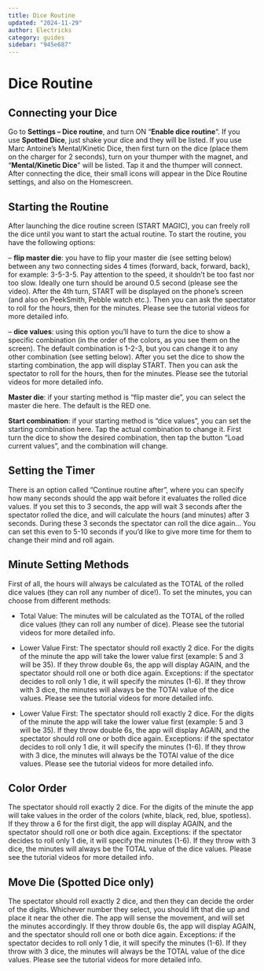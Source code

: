 ```yaml
---
title: Dice Routine
updated: "2024-11-29"
author: Electricks
category: guides
sidebar: "945e687"
---
```


# Dice Routine

## Connecting your Dice

 
 
 
 
 Go to **Settings – Dice routine**, and turn ON “**Enable dice routine**“. If you use **Spotted Dice**, just shake your dice and they will be listed. If you use Marc Antoine’s Mental/Kinetic Dice, then first turn on the dice (place them on the charger for 2 seconds), turn on your thumper with the magnet, and “**Mental/Kinetic Dice**” will be listed. Tap it and the thumper will connect. After connecting the dice, their small icons will appear in the Dice Routine settings, and also on the Homescreen.

 
 
 
 
 
 
 
 
 
 
 ## Starting the Routine

 
 
 
 
 After launching the dice routine screen (START MAGIC), you can freely roll the dice until you want to start the actual routine. To start the routine, you have the following options:

– **flip master die**: you have to flip your master die (see setting below) between any two connecting sides 4 times (forward, back, forward, back), for example: 3-5-3-5. Pay attention to the speed, it shouldn’t be too fast nor too slow. Ideally one turn should be around 0.5 second (please see the video). After the 4th turn, START will be displayed on the phone’s screen (and also on PeekSmith, Pebble watch etc.). Then you can ask the spectator to roll for the hours, then for the minutes. Please see the tutorial videos for more detailed info.

– **dice values**: using this option you’ll have to turn the dice to show a specific combination (in the order of the colors, as you see them on the screen). The default combination is 1-2-3, but you can change it to any other combination (see setting below). After you set the dice to show the starting combination, the app will display START. Then you can ask the spectator to roll for the hours, then for the minutes. Please see the tutorial videos for more detailed info.

**Master die**: if your starting method is “flip master die”, you can select the master die here. The default is the RED one.

**Start combination**: if your starting method is “dice values”, you can set the starting combination here. Tap the actual combination to change it. First turn the dice to show the desired combination, then tap the button “Load current values”, and the combination will change.

 
 
 
 
 
 
 
 
 
 
 ## Setting the Timer

 
 
 
 
 There is an option called “Continue routine after”, where you can specify how many seconds should the app wait before it evaluates the rolled dice values. If you set this to 3 seconds, the app will wait 3 seconds after the spectator rolled the dice, and will calculate the hours (and minutes) after 3 seconds. During these 3 seconds the spectator can roll the dice again… You can set this even to 5-10 seconds if you’d like to give more time for them to change their mind and roll again.

 
 
 
 
 
 
 
 
 
 
 ## Minute Setting Methods

 
 
 
 
 First of all, the hours will always be calculated as the TOTAL of the rolled dice values (they can roll any number of dice!). To set the minutes, you can choose from different methods:

- Total Value: The minutes will be calculated as the TOTAL of the rolled dice values (they can roll any number of dice). Please see the tutorial videos for more detailed info.

- Lower Value First: The spectator should roll exactly 2 dice. For the digits of the minute the app will take the lower value first (example: 5 and 3 will be 35). If they throw double 6s, the app will display AGAIN, and the spectator should roll one or both dice again. Exceptions: if the spectator decides to roll only 1 die, it will specify the minutes (1-6). If they throw with 3 dice, the minutes will always be the TOTAl value of the dice values. Please see the tutorial videos for more detailed info.

 
 
 
 
 
 
 
 
 
 
 - Lower Value First: The spectator should roll exactly 2 dice. For the digits of the minute the app will take the lower value first (example: 5 and 3 will be 35). If they throw double 6s, the app will display AGAIN, and the spectator should roll one or both dice again. Exceptions: if the spectator decides to roll only 1 die, it will specify the minutes (1-6). If they throw with 3 dice, the minutes will always be the TOTAl value of the dice values. Please see the tutorial videos for more detailed info.

 
 
 
 
 
 
 
 
 
 
 ## Color Order

 
 
 
 
 The spectator should roll exactly 2 dice. For the digits of the minute the app will take values in the order of the colors (white, black, red, blue, spotless). If they throw a 6 for the first digit, the app will display AGAIN, and the spectator should roll one or both dice again. Exceptions: if the spectator decides to roll only 1 die, it will specify the minutes (1-6). If they throw with 3 dice, the minutes will always be the TOTAL value of the dice values. Please see the tutorial videos for more detailed info.

 
 
 
 
 
 
 
 
 
 
 ## Move Die (Spotted Dice only)

 
 
 
 
 The spectator should roll exactly 2 dice, and then they can decide the order of the digits. Whichever number they select, you should lift that die up and place it near the other die. The app will sense the movement, and will set the minutes accordingly. If they throw double 6s, the app will display AGAIN, and the spectator should roll one or both dice again. Exceptions: if the spectator decides to roll only 1 die, it will specify the minutes (1-6). If they throw with 3 dice, the minutes will always be the TOTAL value of the dice values. Please see the tutorial videos for more detailed info.